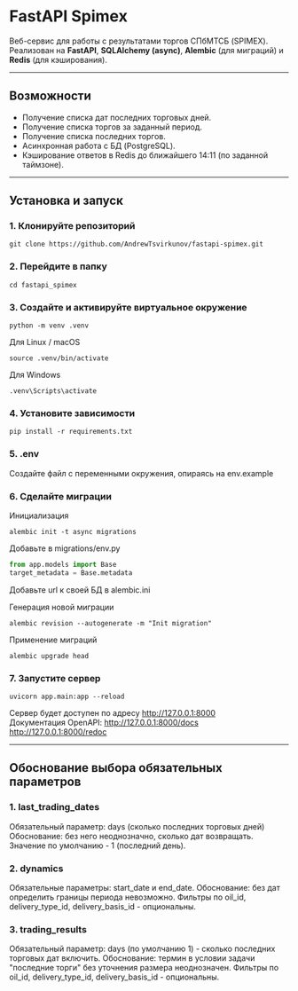 # FastAPI Spimex

Веб-сервис для работы с результатами торгов СПбМТСБ (SPIMEX).  
Реализован на **FastAPI**, **SQLAlchemy (async)**, **Alembic** (для миграций) и **Redis** (для кэширования).

---

## Возможности
- Получение списка дат последних торговых дней.
- Получение списка торгов за заданный период.
- Получение списка последних торгов.
- Асинхронная работа с БД (PostgreSQL).
- Кэширование ответов в Redis до ближайшего 14:11 (по заданной таймзоне).

---

## Установка и запуск

### 1. Клонируйте репозиторий
```
git clone https://github.com/AndrewTsvirkunov/fastapi-spimex.git
```
### 2. Перейдите в папку
```
cd fastapi_spimex
```
### 3. Создайте и активируйте виртуальное окружение
```
python -m venv .venv
```
Для Linux / macOS
```
source .venv/bin/activate
```
Для Windows
```
.venv\Scripts\activate
```
### 4. Установите зависимости
```
pip install -r requirements.txt
```
### 5. .env
Создайте файл с переменными окружения, опираясь на env.example

### 6. Сделайте миграции
Инициализация
```
alembic init -t async migrations
```
Добавьте в migrations/env.py
```python
from app.models import Base
target_metadata = Base.metadata
```
Добавьте url к своей БД в alembic.ini

Генерация новой миграции
```
alembic revision --autogenerate -m "Init migration"
```
Применение миграций
```
alembic upgrade head
```
### 7. Запустите сервер
```
uvicorn app.main:app --reload
```
Сервер будет доступен по адресу http://127.0.0.1:8000<br>
Документация OpenAPI:
http://127.0.0.1:8000/docs
http://127.0.0.1:8000/redoc

---

## Обоснование выбора обязательных параметров

### 1. last_trading_dates
Обязательный параметр: days (сколько последних торговых дней)
Обоснование: без него неоднозначно, сколько дат возвращать. Значение по умолчанию - 1 (последний день).

### 2. dynamics
Обязательные параметры: start_date и end_date.
Обоснование: без дат определить границы периода невозможно.
Фильтры по oil_id, delivery_type_id, delivery_basis_id - опциональны.

### 3. trading_results
Обязательный параметр: days (по умолчанию 1) - сколько последних торговых дат включить.
Обоснование: термин в условии задачи "последние торги" без уточнения размера неоднозначен.
Фильтры по oil_id, delivery_type_id, delivery_basis_id - опциональны.

